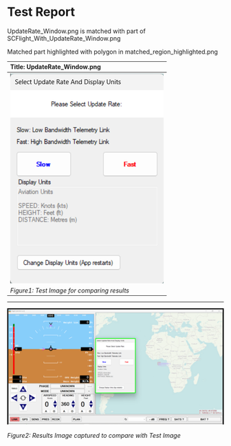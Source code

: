 # **Test Report**
UpdateRate_Window.png is matched with part of SCFlight_With_UpdateRate_Window.png

Matched part highlighted with polygon in matched_region_highlighted.png

| Title: UpdateRate_Window.png |
| :---------------------------- |
| ![Test Image](../Test_Images/UpdateRate_Window.png) |
| *Figure1: Test Image for comparing results* |
----------------------------
![Result Image captured](../Result_Images/matched_region_highlighted.png)

*Figure2: Results Image captured to compare with Test Image*

